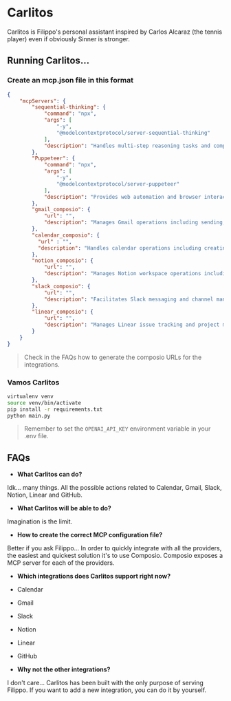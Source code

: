 # Carlitos

Carlitos is Filippo's personal assistant inspired by Carlos Alcaraz (the tennis player) even if obviously Sinner is stronger.

## Running Carlitos...

### Create an mcp.json file in this format

```json
{
    "mcpServers": {
        "sequential-thinking": {
            "command": "npx",
            "args": [
                "-y",
                "@modelcontextprotocol/server-sequential-thinking"
            ],
            "description": "Handles multi-step reasoning tasks and complex problem solving requiring sequential thinking"
        },
        "Puppeteer": {
            "command": "npx",
            "args": [
                "-y",
                "@modelcontextprotocol/server-puppeteer"
            ],
            "description": "Provides web automation and browser interaction capabilities"
        },
        "gmail_composio": {
            "url": "",
            "description": "Manages Gmail operations including sending, reading, and organizing emails"
        },
        "calendar_composio": {
          "url" : "",
          "description": "Handles calendar operations including creating, updating, and scheduling events"
        },
        "notion_composio": {
            "url": "",
            "description": "Manages Notion workspace operations including pages, databases, and content"
        },
        "slack_composio": {
            "url": "",
            "description": "Facilitates Slack messaging and channel management operations"
        },
        "linear_composio": {
            "url": "",
            "description": "Manages Linear issue tracking and project management operations"
        }
    }
}
```

> Check in the FAQs how to generate the composio URLs for the integrations.

### Vamos Carlitos

```bash
virtualenv venv
source venv/bin/activate
pip install -r requirements.txt
python main.py
```

> Remember to set the `OPENAI_API_KEY` environment variable in your .env file.

## FAQs

- **What Carlitos can do?**

Idk... many things. All the possible actions related to Calendar, Gmail, Slack, Notion, Linear and GitHub.

- **What Carlitos will be able to do?**

Imagination is the limit.

- **How to create the correct MCP configuration file?**

Better if you ask Filippo... In order to quickly integrate with all the providers, the easiest and quickest solution it's to use Composio. Composio exposes a MCP server for each of the providers.

- **Which integrations does Carlitos support right now?**

- Calendar
- Gmail
- Slack
- Notion
- Linear
- GitHub

- **Why not the other integrations?**

I don't care... Carlitos has been built with the only purpose of serving Filippo. If you want to add a new integration, you can do it by yourself.